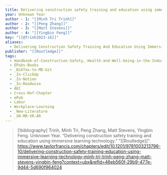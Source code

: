 ```yaml
---
title: Delivering construction safety training and education using immersive learning technology
year: Unknown Year
author - 1: "[[Minh Tri Trinh]]"
author - 2: "[[Peng Zhang]]"
author - 3: "[[Matt Stevens]]"
author - 4: "[[Yingbin Feng]]"
key: "[[@Trinh2023-ib]]"
aliases:
  - Delivering Construction Safety Training And Education Using Immersive Learning Technology
publisher: "[[Routledge]]"
tags:
  - Handbook-of-Construction-Safety,-Health-and-Well-being-in-the-Industry-4-Era
  - EPubs-Books
  - _BibTex-to-MD-Git
  - _In-ClickUp
  - _In-Notion
  - _In-Readwise
  - AEC
  - Cross-Ref-Chapter
  - ePub
  - Labor
  - Workplace-Learning
  - _New-Literature
  - _XR-MR-VR-AR
---
```


> [!bibliography]
> Trinh, Minh Tri, Peng Zhang, Matt Stevens, Yingbin Feng. Unknown Year. “Delivering construction safety training and education using immersive learning technology.” "[[Routledge]]". https://www.taylorfrancis.com/chapters/edit/10.1201/9781003213796-10/delivering-construction-safety-training-education-using-immersive-learning-technology-minh-tri-trinh-peng-zhang-matt-stevens-yingbin-feng?context=ubx&refId=46eb560f-29b9-477e-9d44-5d690f964024